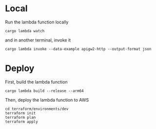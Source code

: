 # Local

Run the lambda function locally

```
cargo lambda watch
```

and in another terminal, invoke it

```
cargo lambda invoke --data-example apigw2-http --output-format json
```

# Deploy

First, build the lambda function

```
cargo lambda build --release --arm64
```

Then, deploy the lambda function to AWS

```
cd terraform/environments/dev
terraform init
terraform plan
terraform apply
```
